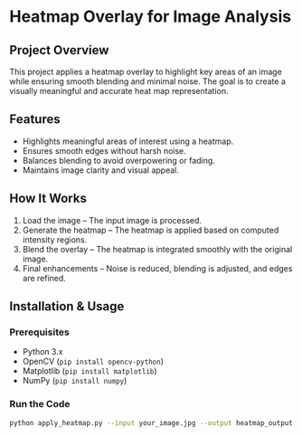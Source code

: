 # Heatmap Overlay for Image Analysis

## Project Overview
This project applies a heatmap overlay to highlight key areas of an image while ensuring smooth blending and minimal noise. The goal is to create a visually meaningful and accurate heat map representation.

## Features
- Highlights meaningful areas of interest using a heatmap.  
- Ensures smooth edges without harsh noise.  
- Balances blending to avoid overpowering or fading.  
- Maintains image clarity and visual appeal.

## How It Works
1. Load the image – The input image is processed.  
2. Generate the heatmap – The heatmap is applied based on computed intensity regions.  
3. Blend the overlay – The heatmap is integrated smoothly with the original image.  
4. Final enhancements – Noise is reduced, blending is adjusted, and edges are refined.  

## Installation & Usage
### Prerequisites
- Python 3.x  
- OpenCV (`pip install opencv-python`)  
- Matplotlib (`pip install matplotlib`)  
- NumPy (`pip install numpy`)  

### Run the Code
```bash
python apply_heatmap.py --input your_image.jpg --output heatmap_output.jpg

